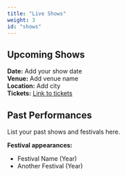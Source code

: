 ```yaml
---
title: "Live Shows"
weight: 3
id: "shows"
---
```


## Upcoming Shows

<div class="show-list">
  <!-- You can add HTML for better formatting -->
  <div class="show-item">
    <strong>Date:</strong> Add your show date<br>
    <strong>Venue:</strong> Add venue name<br>
    <strong>Location:</strong> Add city<br>
    <strong>Tickets:</strong> <a href="#">Link to tickets</a>
  </div>
</div>

## Past Performances

List your past shows and festivals here.

**Festival appearances:**
- Festival Name (Year)
- Another Festival (Year)
